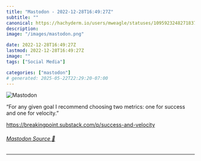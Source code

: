 ```yaml
---
title: "Mastodon - 2022-12-28T16:49:27Z"
subtitle: ""
canonical: https://hachyderm.io/users/mweagle/statuses/109592324827183751
description:
image: "/images/mastodon.png"

date: 2022-12-28T16:49:27Z
lastmod: 2022-12-28T16:49:27Z
image: ""
tags: ["Social Media"]

categories: ["mastodon"]
# generated: 2025-05-22T22:29:20-07:00
---
```

![Mastodon](/images/mastodon.png)

<p>“For any given goal I recommend choosing two metrics: one for success and one for velocity.”</p><p><a href="https://breakingpoint.substack.com/p/success-and-velocity" target="_blank" rel="nofollow noopener noreferrer" translate="no"><span class="invisible">https://</span><span class="ellipsis">breakingpoint.substack.com/p/s</span><span class="invisible">uccess-and-velocity</span></a></p>


###### [Mastodon Source 🐘](https://hachyderm.io/@mweagle/109592324827183751)

___
